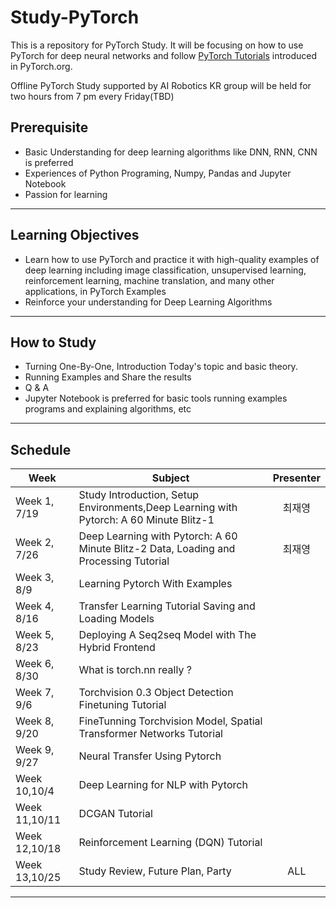 # Study-PyTorch

This is a repository for PyTorch Study.
It will be focusing on how to use PyTorch for deep neural networks and follow [PyTorch Tutorials](https://pytorch.org/tutorials/) introduced in PyTorch.org.

Offline PyTorch Study supported by AI Robotics KR group will be held for two hours from 7 pm every Friday(TBD)

## Prerequisite

- Basic Understanding for deep learning algorithms like DNN, RNN, CNN is preferred
- Experiences of Python Programing, Numpy, Pandas and Jupyter Notebook
- Passion for learning

---

## Learning Objectives

- Learn how to use PyTorch and practice it with high-quality examples of deep learning  including image classification, unsupervised learning, reinforcement learning, machine translation, and many other applications, in PyTorch Examples
- Reinforce your understanding for Deep Learning Algorithms

---

## How to Study

- Turning One-By-One, Introduction Today's topic and basic theory.
- Running Examples and Share the results
- Q & A
- Jupyter Notebook is preferred for basic tools running examples programs and explaining algorithms, etc

---

## Schedule


| Week | Subject | Presenter |
| --- | --- | :---: |
| Week 1, 7/19  | Study Introduction, Setup Environments,Deep Learning with Pytorch: A 60 Minute Blitz-1 | 최재영 |
| Week 2, 7/26  | Deep Learning with Pytorch: A 60 Minute Blitz-2 Data, Loading and Processing Tutorial | 최재영 |
| Week 3, 8/9  | Learning Pytorch With Examples |   |
| Week 4, 8/16  | Transfer Learning Tutorial Saving and Loading Models |  |
| Week 5, 8/23  | Deploying A Seq2seq Model with The Hybrid Frontend |  |
| Week 6, 8/30  | What is torch.nn really ? |  |
| Week 7, 9/6  | Torchvision 0.3 Object Detection Finetuning Tutorial |  |
| Week 8, 9/20  | FineTunning Torchvision Model, Spatial Transformer Networks Tutorial |  |
| Week 9, 9/27  | Neural Transfer Using Pytorch |  |
| Week 10,10/4 | Deep Learning for NLP with Pytorch|  |
| Week 11,10/11 | DCGAN Tutorial |  |
| Week 12,10/18 | Reinforcement Learning (DQN) Tutorial |  |
| Week 13,10/25 | Study Review, Future Plan, Party | ALL |


------

